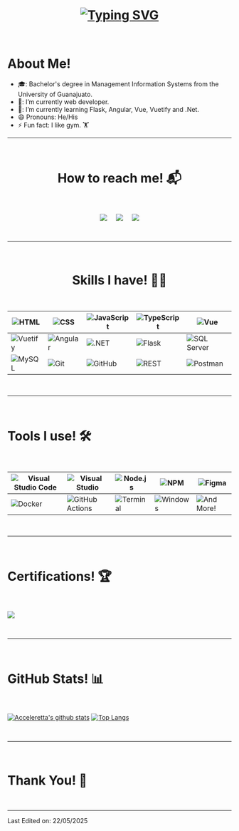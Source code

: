<h1 align = "center">
<a href="https://git.io/typing-svg"><img src="https://readme-typing-svg.demolab.com?font=Fira+Code&size=75&duration=1400&pause=500&color=5f91c9&background=0d1116&center=true&multiline=true&width=1920&height=384&lines=Hello+there+!;+I'm+Gustavo+;Welcome+to+my+GitHub+profile+:D" alt="Typing SVG" /></a>
</h1>


<Br>
<h1>About Me! </h1>

- 🎓: Bachelor's degree in Management Information Systems from the University of Guanajuato.
- 🔭: I’m currently web developer.
- 🌱: I’m currently learning Flask, Angular, Vue, Vuetify and .Net. 
- 😄  Pronouns: He/His
- ⚡  Fun fact: I like gym. 🏋️
  
<hr>
<Br>
<h1 align="center">How to reach me! 📬</h1>
<Br>
<p align="center">
<a href="https://www.linkedin.com/in/gustavo-le%C3%B3n-landeros/" target="blank"><img align="center" src="https://img.shields.io/badge/Gustavo León-0077B5?style=for-the-badge&logo=linkedin&logoColor=white" /></a> &nbsp;&nbsp;&nbsp;  <a href="mailto:gleonlanderos@gmail.com" target="blank"><img align="center" src="https://img.shields.io/badge/gleonlanderos@gmail-D14836?style=for-the-badge&logo=gmail&logoColor=white" /></a>    &nbsp;&nbsp;&nbsp;       <a href="https://github.com/Chocotabo" target="blank"><img align="center" src="https://img.shields.io/badge/Acceleretta-100000?style=for-the-badge&logo=github&logoColor=white" /></a>
</p>
  
<Br>
<hr>
<Br>
<h1 align="center">Skills I have! 🤸‍♂</h1>
<Br>

|![HTML](https://img.shields.io/badge/html5-%23E34F26.svg?style=for-the-badge&logo=html5&logoColor=white)|![CSS](https://img.shields.io/badge/css3-%231572B6.svg?style=for-the-badge&logo=css3&logoColor=white)|![JavaScript](https://img.shields.io/badge/javascript-%23F7DF1E.svg?style=for-the-badge&logo=javascript&logoColor=black)|![TypeScript](https://img.shields.io/badge/typescript-%23007ACC.svg?style=for-the-badge&logo=typescript&logoColor=white)|![Vue](https://img.shields.io/badge/vuejs-%2335495e.svg?style=for-the-badge&logo=vuedotjs&logoColor=%234FC08D)|
|---|---|---|---|---|
|![Vuetify](https://img.shields.io/badge/Vuetify-1867C0?style=for-the-badge&logo=vuetify&logoColor=white)|![Angular](https://img.shields.io/badge/angular-%23DD0031.svg?style=for-the-badge&logo=angular&logoColor=white)|![.NET](https://img.shields.io/badge/.NET-512BD4?style=for-the-badge&logo=dotnet&logoColor=white)|![Flask](https://img.shields.io/badge/flask-%23000.svg?style=for-the-badge&logo=flask&logoColor=white)|![SQL Server](https://img.shields.io/badge/Microsoft_SQL_Server-CC2927?style=for-the-badge&logo=microsoft-sql-server&logoColor=white)|
|![MySQL](https://img.shields.io/badge/mysql-%234479A1.svg?style=for-the-badge&logo=mysql&logoColor=white)|![Git](https://img.shields.io/badge/git-%23F05033.svg?style=for-the-badge&logo=git&logoColor=white)|![GitHub](https://img.shields.io/badge/github-%23121011.svg?style=for-the-badge&logo=github&logoColor=white)|![REST](https://img.shields.io/badge/API-REST-%23007EC6?style=for-the-badge)|![Postman](https://img.shields.io/badge/Postman-FF6C37?style=for-the-badge&logo=postman&logoColor=white)|

  
<Br>
<hr>
<Br>
<h1>Tools I use! 🛠️</h1>
<Br>

|![Visual Studio Code](https://img.shields.io/badge/VSCode-007ACC?style=for-the-badge&logo=visual-studio-code&logoColor=white)|![Visual Studio](https://img.shields.io/badge/Visual%20Studio-5C2D91?style=for-the-badge&logo=visual-studio&logoColor=white)|![Node.js](https://img.shields.io/badge/node.js-339933?style=for-the-badge&logo=nodedotjs&logoColor=white)|![NPM](https://img.shields.io/badge/NPM-%23000000.svg?style=for-the-badge&logo=npm&logoColor=white)|![Figma](https://img.shields.io/badge/figma-%23F24E1E.svg?style=for-the-badge&logo=figma&logoColor=white)|
|---|---|---|---|---|
|![Docker](https://img.shields.io/badge/docker-%230db7ed.svg?style=for-the-badge&logo=docker&logoColor=white)|![GitHub Actions](https://img.shields.io/badge/GitHub%20Actions-%232671E5?style=for-the-badge&logo=githubactions&logoColor=white)|![Terminal](https://img.shields.io/badge/terminal-%23000000.svg?style=for-the-badge&logo=gnu-bash&logoColor=white)|![Windows](https://img.shields.io/badge/Windows-0078D6?style=for-the-badge&logo=windows&logoColor=white)|![And More!](https://img.shields.io/badge/And%20More!-yellow?style=for-the-badge)|
  

<Br>
<hr>
<Br>
<h1>Certifications! 🏆</h1>
<Br>
  
[![](https://img.shields.io/badge/Gestión%20de%20Proyectos%20desde%20un%20Enfoque%20Ágil-red?style=for-the-badge)](https://github.com/user-attachments/assets/49382919-0571-40aa-94c8-06534815b7fb)

 

<Br>
<hr>
<Br>
<h1>GitHub Stats! 📊</h1>
<Br>
  
[![Acceleretta's github stats](https://github-readme-stats.vercel.app/api?username=Acceleretta&show_icons=true&theme=merko)](https://github.com/Acceleretta/github-readme-stats) [![Top Langs](https://github-readme-stats.vercel.app/api/top-langs/?username=Aryagm&layout=compact&theme=merko)](https://github.com/Acceleretta/github-readme-stats)

 
  
  
<Br>
<hr>
<Br>
<h1>Thank You! 🤵 </h1>
<Br>

------
  
Last Edited on: 22/05/2025
